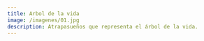 ```yaml
---
title: Arbol de la vida
image: /imagenes/01.jpg
description: Atrapasueños que representa el árbol de la vida.
---
```

